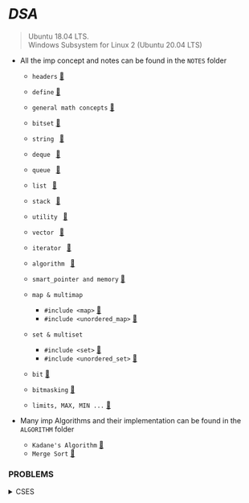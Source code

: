 # _________________________DSA_________________________

> Ubuntu 18.04 LTS.  
> Windows Subsystem for Linux 2 (Ubuntu 20.04 LTS)

* All the imp concept and notes can be found in the `NOTES` folder

    * `headers` [🎯](NOTES/headers.md)
    * `define` [🎯](NOTES/define.md)
    * `general math concepts` [🎯](NOTES/mathematics.md) 
    * `bitset` [🎯](NOTES/bitset.md)
    * `string ` [🎯](NOTES/string.md)
    * `deque ` [🎯](NOTES/deque.md)
    * `queue ` [🎯](NOTES/queue.md)
    * `list ` [🎯](NOTES/list.md) 
    * `stack ` [🎯](NOTES/stack.md) 
    * `utility ` [🎯](NOTES/utility.md) 
    * `vector ` [🎯](NOTES/vector.md) 
    * `iterator ` [🎯](NOTES/iterator.md) 
    * `algorithm ` [🎯](NOTES/algorithm.md) 
    * `smart_pointer and memory` [🎯](NOTES/smart_pointer.md) 

    * `map & multimap`
        * `#include <map>` [🎯](NOTES/map.md)
        * `#include <unordered_map>` [🎯](NOTES/map.md) 
    
    * `set & multiset`
        * `#include <set>` [🎯](NOTES/set.md) 
        * `#include <unordered_set>` [🎯](NOTES/set.md) 

    * `bit` [🎯](NOTES/bit.md)
    * `bitmasking` [🎯](NOTES/bitmasking.md)
    * `limits, MAX, MIN ...` [🎯](NOTES/limit.md) 

* Many imp Algorithms and their implementation can be found in the `ALGORITHM` folder
    
    * `Kadane's Algorithm` [🎯](ALGORITHM/kadane’s_algorithm.cpp) 
    * `Merge Sort` [🎯](ALGORITHM/merge_sort.cpp)



### PROBLEMS

<details>
    <summary>CSES</summary> <br>
    <details>
        <summary>Introductory ✔</summary>
        <pre>
            <a href="#">Apple Division</a>
            <a href="#">Bit Strings</a>
            <a href="#">Chessboard and Queens</a>
            <a href="#">Coin Piles</a>
            <a href="#">Creating String 1</a>
            <a href="#">Grid Path ✖</a>
            <a href="#">Increasing Array</a>
            <a href="#">Missing Number</a>
            <a href="#">Number Spiral</a>
            <a href="#">Palindrome Reorder</a>
            <a href="#">Permutations</a>
            <a href="#">Repetitions</a>
            <a href="#">Trailing Zeros</a>
            <a href="#">Two Sets</a>
            <a href="#">Weird Algorithm</a>
        </pre>
    </details>
    <details>
        <summary>String Algorithms</summary>
        <pre>
            <a href="#"> </a>
        </pre>
    </details>
    <details>
        <summary>Sorting and Searching</summary>
        <pre>
            <a href="#">Apartments</a>
            <a href="#">Concert Tickets</a>
            <a href="#">Distinct Number</a>
            <a href="#">Ferris Wheel</a>
            <a href="#">Resturent Customers 👁‍🗨🔘</a>
        </pre>
    </details>
    <details>
        <summary>Mathematics</summary>
        <pre>
            <a href="#"> </a>
        </pre>
    </details>
    <details>
        <summary>Tree</summary>
        <pre>
            problem - 1 <a href="#">README</a> <a href="#">CODE</a>
            problem - 2 <a href="#">CODE</a>
            problem - 3 <a href="#">README</a>
        </pre>
    </details>
    <details>
        <summary>Dynamic Programming</summary>
        <pre>
            <a href="#"> </a>
        </pre>
    </details>
    <details>
        <summary>Graphs</summary>
        <pre>
            <a href="#"> </a>
        </pre>
    </details>
    <details>
        <summary>Range Queries</summary>
        <pre>
            <a href="#"> </a>
        </pre>
    </details>
    <details>
        <summary>Additional</summary>
        <pre>
            <a href="#"> </a>
        </pre>
    </details>
</details>
